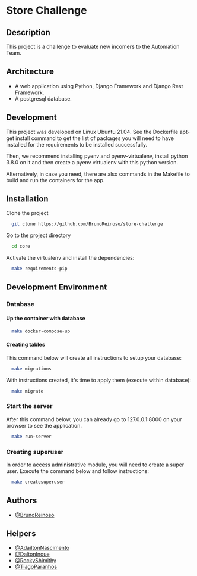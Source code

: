
# Store Challenge

## Description 
This project is a challenge to evaluate new incomers to the Automation Team.

## Architecture
  - A web application using Python, Django Framework and Django Rest Framework.
  - A postgresql database.

## Development
This project was developed on Linux Ubuntu 21.04. See the Dockerfile apt-get install command to get the list of packages you will need to have installed for the requirements to be installed successfully.

Then, we recommend installing pyenv and pyenv-virtualenv, install python 3.8.0 on it and then create a pyenv virtualenv with this python version.

Alternatively, in case you need, there are also commands in the Makefile to build and run the containers for the app.


## Installation

Clone the project

```bash
  git clone https://github.com/BrunoReinoso/store-challenge
```

Go to the project directory

```bash
  cd core
```

Activate the virtualenv and install the dependencies:

```bash
  make requirements-pip
```

## Development Environment
### Database

#### Up the container with database

```bash
  make docker-compose-up
```

#### Creating tables

This command below will create all instructions to setup your database:

```bash
  make migrations
```

With instructions created, it's time to apply them (execute within database):

```bash
  make migrate
```

### Start the server

After this command below, you can already go to 127.0.0.1:8000 on your browser to see the application.

```bash
  make run-server
```

### Creating superuser

In order to access administrative module, you will need to create a super user. Execute the command below and follow instructions:

```bash
  make createsuperuser
```
  
## Authors

- [@BrunoReinoso](https://github.com/BrunoReinoso/)

## Helpers

- [@AdailtonNascimento](https://github.com/dhelbegor)
- [@DaltonInoue](https://github.com/inotlad)
- [@RockyShimithy](https://github.com/rockyshimithy)
- [@TiagoParanhos](https://github.com/tiagoprn)
